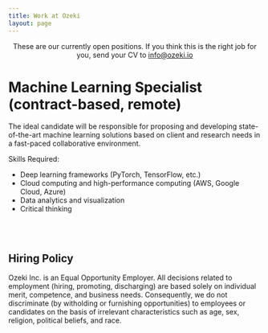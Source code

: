 ```yaml
---
title: Work at Ozeki 
layout: page 
---
```



<head>
<script src="https://ajax.googleapis.com/ajax/libs/jquery/3.2.1/jquery.min.js"></script>
</head>

<style>

#test p {
  opacity: 0;
}
</style>

<script>
$("#test p").delay(10).animate({ opacity: 1  }, 700);
</script>

<p id="test" align="center">These are our currently open positions. If you think this is the right job for you, send your CV to <a href="mailto:info@ozeki.io">info@ozeki.io</a> <br>

<h1> Machine Learning Specialist (contract-based, remote)</h1>

The ideal candidate will be responsible for proposing and developing state-of-the-art machine learning solutions based on client and research needs in a fast-paced collaborative environment.
<br>

Skills Required: <br>

<ul>
<li> Deep learning frameworks (PyTorch, TensorFlow, etc.) </li>
<li> Cloud computing and high-performance computing (AWS, Google Cloud, Azure) </li>
<li> Data analytics and visualization </li>
<li> Critical thinking </li>
</ul>

<br><br>


<h2> Hiring Policy </h2>

Ozeki Inc. is an Equal Opportunity Employer. All decisions related to employment (hiring, promoting, discharging) are based solely on individual merit, competence, and business needs. Consequently, we do not discriminate (by witholding or furnishing opportunities) to employees or candidates on the basis of irrelevant characteristics such as age, sex, religion, political beliefs, and race.  

</p>
